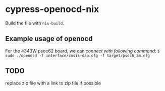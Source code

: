 # cypress-openocd-nix
Build the file with `nix-build`.

## Example usage of openocd
For the 4343W psoc62 board, we can *connect with following command*:
`$ sudo ./openocd -f interface/cmsis-dap.cfg -f target/psoc6_2m.cfg`

## TODO
replace zip file with a link to zip file if possible
